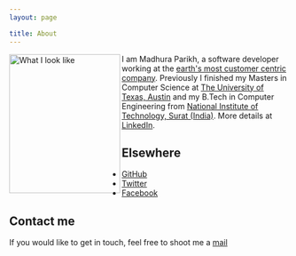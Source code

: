 ```yaml
---
layout: page

title: About
---
```

<a href="https://www.flickr.com/photos/131886193@N05/18331540771" title="Untitled by madhura parikh, on Flickr"><img src="https://c1.staticflickr.com/1/462/18331540771_0e9a3e02a4_k.jpg" width="200" height="250" align="left" alt="What I look like"></a>

I am Madhura Parikh, a software developer working at the <a href='http://aws.amazon.com/'> earth's most customer centric company</a>. 
Previously I finished my Masters in Computer Science  at <a href="http://www.cs.utexas.edu/">The University of Texas, Austin</a> and my B.Tech in Computer Engineering from <a href = "http://www.svnit.ac.in/">National Institute of Technology, Surat (India)</a>.
More details at [LinkedIn](https://www.linkedin.com/in/madhuraparikh).

## Elsewhere
- [GitHub](https://github.com/jdnc)
- [Twitter](https://twitter.com/11011infinity) 
- [Facebook](https://www.facebook.com/profile.php?id=100009787530704)

## Contact me
If you would like to get in touch, feel free to shoot me a [mail](mailto:madhuraparikh@gmail.com)



